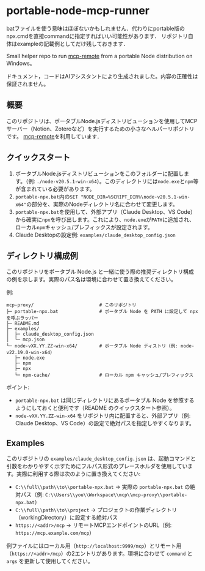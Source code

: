 # portable-node-mcp-runner

batファイルを使う意味はほぼないかもしれません．代わりにportable版のnpx.cmdを直接commandに指定すればいい可能性があります．
リポジトリ自体はexampleの記載例としてだけ残しておきます．

Small helper repo to run [mcp-remote](https://github.com/geelen/mcp-remote) from a portable Node distribution on Windows。

ドキュメント，コードはAIアシスタントにより生成されました。内容の正確性は保証されません。

## 概要

このリポジトリは、ポータブルNode.jsディストリビューションを使用してMCPサーバー（Notion、Zoteroなど）を実行するための小さなヘルパーリポジトリです。
[mcp-remote](https://github.com/geelen/mcp-remote)を利用しています．

## クイックスタート

1. ポータブルNode.jsディストリビューションをこのフォルダーに配置します。（例: `./node-v20.5.1-win-x64`）。このディレクトリには`node.exe`と`npm`等が含まれている必要があります。
2. `portable-npx.bat`内の`SET "NODE_DIR=%SCRIPT_DIR%\node-v20.5.1-win-x64"`の部分を、実際のNodeディレクトリ名に合わせて変更します。
3. `portable-npx.bat`を使用して、外部アプリ（Claude Desktop、VS Code）から確実に`npx`を呼び出します。これにより、`node.exe`が`PATH`に追加され、ローカル`npm`キャッシュ/プレフィックスが設定されます。
4. Claude Desktopの設定例: `examples/claude_desktop_config.json`

## ディレクトリ構成例

このリポジトリをポータブル Node.js と一緒に使う際の推奨ディレクトリ構成の例を示します。実際のパス名は環境に合わせて置き換えてください。

例:

```text
mcp-proxy/                        # このリポジトリ
├─ portable-npx.bat               # ポータブル Node を PATH に設定して npx を呼ぶラッパー
├─ README.md
├─ examples/
│  ├─ claude_desktop_config.json
│  └─ mcp.json
└─ node-vXX.YY.ZZ-win-x64/        # ポータブル Node ディストリ（例: node-v22.19.0-win-x64）
   ├─ node.exe
   ├─ npm
   ├─ npx
   └─ npm-cache/                  # ローカル npm キャッシュ/プレフィックス
```

ポイント:

- `portable-npx.bat` は同じディレクトリにあるポータブル Node を参照するようにしておくと便利です（README のクイックスタート参照）。
- `node-vXX.YY.ZZ-win-x64` をリポジトリ内に配置すると、外部アプリ（例: Claude Desktop、VS Code）の設定で絶対パスを指定しやすくなります。

## Examples

このリポジトリの `examples/claude_desktop_config.json` は、起動コマンドと引数をわかりやすく示すためにフルパス形式のプレースホルダを使用しています。実際に利用する際は次のように置き換えてください:

- `C:\\full\\path\\to\\portable-npx.bat` → 実際の `portable-npx.bat` の絶対パス（例: `C:\\Users\\you\\Workspace\\mcp\\mcp-proxy\\portable-npx.bat`）
- `C:\\full\\path\\to\\project` → プロジェクトの作業ディレクトリ（workingDirectory）に設定する絶対パス
- `https://<addr>/mcp` → リモートMCPエンドポイントのURL（例: `https://mcp.example.com/mcp`）

例ファイルにはローカル用（`http://localhost:9999/mcp`）とリモート用（`https://<addr>/mcp`）の2エントリがあります。環境に合わせて `command` と `args` を更新して使用してください。
